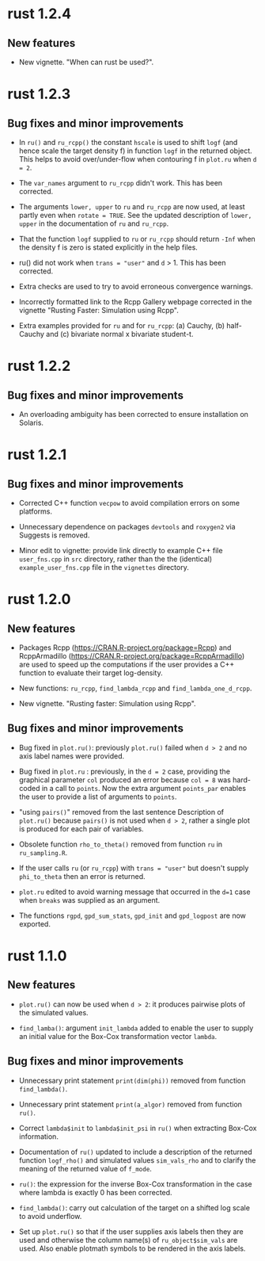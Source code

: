 # rust 1.2.4

## New features

* New vignette. "When can rust be used?".

# rust 1.2.3

## Bug fixes and minor improvements

* In `ru()` and `ru_rcpp()` the constant `hscale` is used to shift `logf` (and hence scale the target density f) in function `logf` in the returned object.  This helps to avoid over/under-flow when contouring f in `plot.ru` when `d = 2`.

* The `var_names` argument to `ru_rcpp` didn't work.  This has been corrected.

* The arguments `lower, upper` to `ru` and `ru_rcpp` are now used, at least partly even when `rotate = TRUE`.  See the updated description of `lower, upper` in the documentation of `ru` and `ru_rcpp`.

* That the function `logf` supplied to `ru` or `ru_rcpp` should return `-Inf` when the density f is zero is stated explicitly in the help files.

* ru() did not work when `trans = "user"` and `d` > 1. This has been corrected.

* Extra checks are used to try to avoid erroneous convergence warnings.

* Incorrectly formatted link to the Rcpp Gallery webpage corrected in the vignette "Rusting Faster: Simulation using Rcpp".

* Extra examples provided for `ru` and for `ru_rcpp`: (a) Cauchy, (b) half-Cauchy and (c) bivariate normal x bivariate student-t.

# rust 1.2.2

## Bug fixes and minor improvements

* An overloading ambiguity has been corrected to ensure installation on Solaris.

# rust 1.2.1

## Bug fixes and minor improvements

* Corrected C++ function `vecpow` to avoid compilation errors on some platforms.

* Unnecessary dependence on packages `devtools` and `roxygen2` via Suggests is removed.

* Minor edit to vignette: provide link directly to example C++ file `user_fns.cpp` in `src` directory, rather than the the (identical) `example_user_fns.cpp` file in the `vignettes` directory.

# rust 1.2.0

## New features

* Packages Rcpp (https://CRAN.R-project.org/package=Rcpp) and RcppArmadillo (https://CRAN.R-project.org/package=RcppArmadillo) are used to speed up the computations if the user provides a C++ function to evaluate their target log-density. 

* New functions: `ru_rcpp`, `find_lambda_rcpp` and `find_lambda_one_d_rcpp`.  

* New vignette. "Rusting faster: Simulation using Rcpp".

## Bug fixes and minor improvements

* Bug fixed in `plot.ru()`: previously `plot.ru()` failed when `d > 2`  and no axis label names were provided.

* Bug fixed in `plot.ru` : previously, in the `d = 2` case, providing the graphical parameter `col` produced an error because `col = 8` was hard-coded in a call to `points`. Now the extra argument `points_par` enables the user to provide a list of arguments to `points`.

* "using `pairs()`" removed from the last sentence Description of `plot.ru()` because `pairs()` is not used when `d > 2`, rather a single plot is produced for each pair of variables.

* Obsolete function `rho_to_theta()` removed from function `ru` in `ru_sampling.R`.

* If the user calls `ru` (or `ru_rcpp`) with `trans = "user"` but doesn't supply `phi_to_theta` then an error is returned.

* `plot.ru` edited to avoid warning message that occurred in the `d=1` case when `breaks` was supplied as an argument.

* The functions `rgpd`, `gpd_sum_stats`, `gpd_init` and `gpd_logpost` are now exported.

# rust 1.1.0

## New features

* `plot.ru()` can now be used when `d > 2`: it produces pairwise plots of the simulated values.

* `find_lamba()`: argument `init_lambda` added to enable the user to supply an initial value for the Box-Cox transformation vector `lambda`.

## Bug fixes and minor improvements

* Unnecessary print statement `print(dim(phi))` removed from function `find_lambda()`.

* Unnecessary print statement `print(a_algor)` removed from function `ru()`.

* Correct `lambda$init` to `lambda$init_psi` in `ru()` when extracting Box-Cox information.
   
* Documentation of `ru()` updated to include a description of the returned function `logf_rho()` and simulated values `sim_vals_rho` and to clarify the meaning of the returned value of `f_mode`.

* `ru()`: the expression for the inverse Box-Cox transformation in the case where lambda is exactly 0 has been corrected. 

* `find_lambda()`: carry out calculation of the target on a shifted log scale to avoid underflow.

* Set up `plot.ru()` so that if the user supplies axis labels then they are used and otherwise the column name(s) of `ru_object$sim_vals` are used. Also enable plotmath symbols to be rendered in the axis labels.
